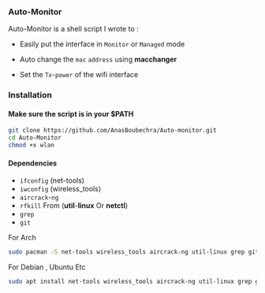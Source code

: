 ### Auto-Monitor

Auto-Monitor is a shell script I wrote to :

* Easily put the interface in `Monitor` or `Managed` mode

* Auto change the `mac` `address` using __macchanger__

* Set the `Tx`-`power` of the wifi interface


### Installation

#### Make sure the script is in your $PATH
```bash
git clone https://github.com/AnasBoubechra/Auto-monitor.git
cd Auto-Monitor
chmod +x wlan
```
#### Dependencies

* `ifconfig` (net-tools)
* `iwconfig` (wireless_tools)
* `aircrack`-`ng`
* `rfkill` From (__util__-__linux__ Or __netctl__)
* `grep`
* `git`

For Arch
```bash
sudo pacman -S net-tools wireless_tools aircrack-ng util-linux grep git
```
For Debian , Ubuntu Etc

```bash
sudo apt install net-tools wireless_tools aircrack-ng util-linux grep git
```
